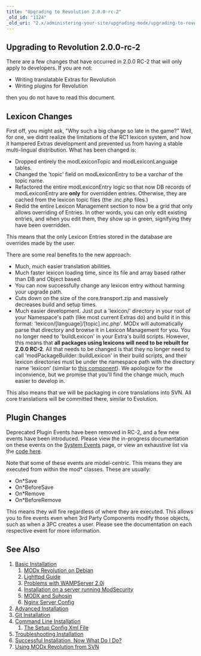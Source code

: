 ```yaml
---
title: "Upgrading to Revolution 2.0.0-rc-2"
_old_id: "1124"
_old_uri: "2.x/administering-your-site/upgrading-modx/upgrading-to-revolution-2.0.0-rc-2"
---
```


## Upgrading to Revolution 2.0.0-rc-2

There are a few changes that have occurred in 2.0.0 RC-2 that will only apply to developers. If you are not:

- Writing translatable Extras for Revolution
- Writing plugins for Revolution

then you do not have to read this document.

## Lexicon Changes

First off, you might ask, "Why such a big change so late in the game?" Well, for one, we didnt realize the limitations of the RC1 lexicon system, and how it hampered Extras development and prevented us from having a stable multi-lingual distribution. What has been changed is:

- Dropped entirely the modLexiconTopic and modLexiconLanguage tables.
- Changed the 'topic' field on modLexiconEntry to be a varchar of the topic name.
- Refactored the entire modLexiconEntry logic so that now DB records of modLexiconEntry are **only** for overridden entries. Otherwise, they are cached from the lexicon topic files (the .inc.php files.)
- Redid the entire Lexicon Management section to now be a grid that only allows overriding of Entries. In other words, you can only edit existing entries, and when you edit them, they show up in green, signifying they have been overridden.

This means that the only Lexicon Entries stored in the database are overrides made by the user.

There are some real benefits to the new approach:

- Much, much easier translation abilities.
- Much faster lexicon loading time, since its file and array based rather than DB and Object based.
- You can now successfully change any lexicon entry without harming your upgrade path.
- Cuts down on the size of the core.transport.zip and massively decreases build and setup times.
- Much easier development. Just put a 'lexicon/' directory in your root of your Namespace's path (like most current Extras do) and build it in this format: 'lexicon/\[language\]/\[topic\].inc.php'. MODx will automatically parse that directory and browse it in Lexicon Management for you. You no longer need to 'buildLexicon' in your Extra's build scripts. However, this means that **all packages using lexicons will need to be rebuilt for 2.0.0 RC-2**. All that needs to be changed is that they no longer need to call 'modPackageBuilder::buildLexicon' in their build scripts, and their lexicon directories must be under the namespace path with the directory name 'lexicon' (similar to [this component](http://svn.modxcms.com/svn/modx-components/doodles/trunk/)). We apologize for the inconvience, but we promise that you'll find the change much, much easier to develop in.

This also means that we will be packaging in core translations into SVN. All core translations will be committed there, similar to Evolution.

## Plugin Changes

Deprecated Plugin Events have been removed in RC-2, and a few new events have been introduced. Please view the in-progress documentation on these events on the [System Events](extending-modx/plugins/system-events "System Events") page, or view an exhaustive list via the [code here](http://svn.modxcms.com/svn/tattoo/tattoo/branches/2.0/_build/data/transport.core.events.php).

Note that some of these events are model-centric. This means they are executed from within the mod\* classes. These are usually:

- On\*Save
- On\*BeforeSave
- On\*Remove
- On\*BeforeRemove

This means they will fire regardless of where they are executed. This allows you to fire events even when 3rd Party Components modify those objects, such as when a 3PC creates a user. Please see the documentation on each respective event for more information.

## See Also

1. [Basic Installation](getting-started/installation/standard)
    1. [MODx Revolution on Debian](_legacy/getting-started/modx-revolution-on-debian)
    2. [Lighttpd Guide](getting-started/friendly-urls/lighttpd)
    3. [Problems with WAMPServer 2.0i](_legacy/getting-started/problems-with-wampserver-2.0i)
    4. [Installation on a server running ModSecurity](getting-started/installation/troubleshooting/modsecurity)
    5. [MODX and Suhosin](_legacy/getting-started/modx-and-suhosin)
    6. [Nginx Server Config](getting-started/friendly-urls/nginx)
2. [Advanced Installation](getting-started/installation/advanced)
3. [Git Installation](getting-started/installation/git)
4. [Command Line Installation](getting-started/installation/cli)
    1. [The Setup Config Xml File](getting-started/installation/cli/config.xml)
5. [Troubleshooting Installation](getting-started/installation/troubleshooting)
6. [Successful Installation, Now What Do I Do?](getting-started/getting-started)
7. [Using MODx Revolution from SVN](_legacy/getting-started/using-modx-revolution-from-svn)
